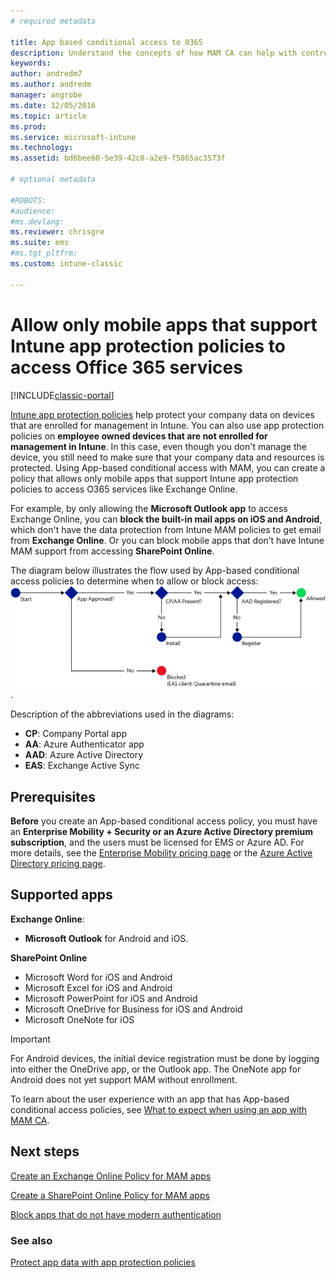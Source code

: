 ```yaml
---
# required metadata

title: App based conditional access to 0365
description: Understand the concepts of how MAM CA can help with controlling what apps have access to O365 services.
keywords:
author: andredm7
ms.author: andredm
manager: angrobe
ms.date: 12/05/2016
ms.topic: article
ms.prod:
ms.service: microsoft-intune
ms.technology:
ms.assetid: bd6bee60-5e39-42c8-a2e9-f5865ac3573f

# optional metadata

#ROBOTS:
#audience:
#ms.devlang:
ms.reviewer: chrisgre
ms.suite: ems
#ms.tgt_pltfrm:
ms.custom: intune-classic

---
```


# Allow only mobile apps that support Intune app protection policies to access Office 365 services

[!INCLUDE[classic-portal](../includes/classic-portal.md)]

[Intune app protection policies](protect-apps-and-data-with-microsoft-intune.md) help protect your company data on devices that are enrolled for management in Intune. You can also use app protection policies on **employee owned devices that are not enrolled for management in Intune**.  In this case, even though you don't manage the device, you still need to make sure that your company data and resources is protected. Using App-based conditional access with MAM, you can create a policy that allows only mobile apps that support Intune app protection policies to access O365 services like Exchange Online.

For example, by only allowing the **Microsoft Outlook app** to access Exchange Online, you can **block the built-in mail apps on iOS and Android**, which don't have the data protection from Intune MAM policies to get email from **Exchange Online**. Or you can block mobile apps that don’t have Intune MAM support from accessing **SharePoint Online**.

The diagram below illustrates the flow used by App-based conditional access policies to determine when to allow or block access:
![Diagram that shows the various criteria included to determine whether to allow or block access ](../media/mam-ca-decision-flow_simple.png).

Description of the abbreviations used in the diagrams:
* **CP**: Company Portal app
* **AA**: Azure Authenticator app
* **AAD**: Azure Active Directory
* **EAS**: Exchange Active Sync

## Prerequisites
**Before** you create an App-based conditional access policy, you must have an **Enterprise Mobility + Security or an Azure Active Directory premium subscription**, and the users must be licensed for EMS or Azure AD. For more details, see the [Enterprise Mobility pricing page](https://www.microsoft.com/cloud-platform/enterprise-mobility-pricing) or the [Azure Active Directory pricing page](https://azure.microsoft.com/pricing/details/active-directory/).


## Supported apps
**Exchange Online**:
* **Microsoft Outlook** for Android and iOS.

**SharePoint Online**
* Microsoft Word for iOS and Android
* Microsoft Excel for iOS and Android
* Microsoft PowerPoint for iOS and Android
* Microsoft OneDrive for Business for iOS and Android
* Microsoft OneNote for iOS

>[!IMPORTANT]
>For Android devices, the initial device registration must be done by logging into either the OneDrive app, or the Outlook app. The OneNote app for Android does not yet support MAM without enrollment.

To learn about the user experience with an app that has App-based conditional access policies, see [What to expect when using an app with MAM CA](use-apps-with-mam-ca.md).


## Next steps
[Create an Exchange Online Policy for MAM apps](mam-ca-for-exchange-online.md)

[Create a SharePoint Online Policy for MAM apps](mam-ca-for-sharepoint-online.md)

[Block apps that do not have modern authentication](block-apps-with-no-modern-authentication.md)

### See also

[Protect app data with app protection policies](protect-app-data-using-mobile-app-management-policies-with-microsoft-intune.md)
